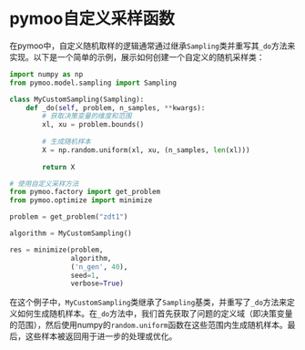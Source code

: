 # pymoo自定义采样函数

在pymoo中，自定义随机取样的逻辑通常通过继承`Sampling`类并重写其`_do`方法来实现。以下是一个简单的示例，展示如何创建一个自定义的随机采样类：

```python
import numpy as np
from pymoo.model.sampling import Sampling

class MyCustomSampling(Sampling):
    def _do(self, problem, n_samples, **kwargs):
        # 获取决策变量的维度和范围
        xl, xu = problem.bounds()
        
        # 生成随机样本
        X = np.random.uniform(xl, xu, (n_samples, len(xl)))
        
        return X

# 使用自定义采样方法
from pymoo.factory import get_problem
from pymoo.optimize import minimize

problem = get_problem("zdt1")

algorithm = MyCustomSampling()

res = minimize(problem,
               algorithm,
               ('n_gen', 40),
               seed=1,
               verbose=True)
```

在这个例子中，`MyCustomSampling`类继承了`Sampling`基类，并重写了`_do`方法来定义如何生成随机样本。在`_do`方法中，我们首先获取了问题的定义域（即决策变量的范围），然后使用numpy的`random.uniform`函数在这些范围内生成随机样本。最后，这些样本被返回用于进一步的处理或优化。
